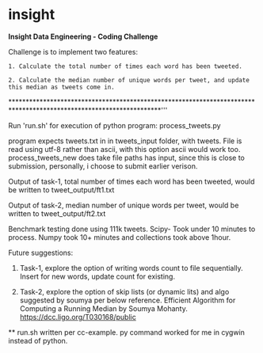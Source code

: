 # insight

<B>Insight Data Engineering - Coding Challenge</B>

Challenge is to implement two features:

    1. Calculate the total number of times each word has been tweeted.

    2. Calculate the median number of unique words per tweet, and update this median as tweets come in.

*******************************************************************************************************************'''


Run 'run.sh' for execution of python program: process_tweets.py

program expects tweets.txt in in tweets_input folder, with tweets. File is read using utf-8 rather than ascii, with this option ascii would work too. process_tweets_new does take file paths has input, since this is close to submission, personally, i choose to submit earlier verison.

Output of task-1, total number of times each word has been tweeted, would be written to tweet_output/ft1.txt

Output of task-2, median number of unique words per tweet, would be written to tweet_output/ft2.txt

Benchmark testing done using 111k tweets. Scipy- Took under 10 minutes to process. Numpy took 10+ minutes and collections took above 1hour.

Future suggestions: 

1. Task-1, explore the option of writing words count to file sequentially. Insert for new words, update count for existing.

2. Task-2, explore the option of skip lists (or dynamic lits) and algo suggested by soumya per below reference.
    Efficient Algorithm for Computing a Running Median by Soumya Mohanty. https://dcc.ligo.org/T030168/public

** run.sh written per cc-example. py command worked for me in cygwin instead of python.


